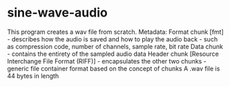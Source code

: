 # sine-wave-audio
This program creates a wav file from scratch.
Metadata:
Format chunk [fmt] - describes how the audio is saved and how to play the audio back -  such as compression code, number of channels, sample rate, bit rate
Data chunk - contains the entirety of the sampled audio data
Header chunk [Resource Interchange File Format (RIFF)] - encapsulates the other two chunks - generic file container format based on the concept of chunks
A .wav file is 44 bytes in length

